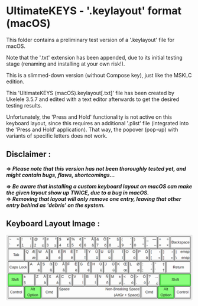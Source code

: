 # UltimateKEYS - '.keylayout' format (macOS)

This folder contains a preliminary test version of a '.keylayout' file for macOS.

Note that the '.txt' extension has been appended, due to its initial testing stage (renaming and installing at your own risk!).

This is a slimmed-down version (without Compose key), just like the MSKLC edition.

This 'UltimateKEYS (macOS).keylayout[.txt]' file has been created by Ukelele 3.5.7 and edited with a text editor afterwards to get the desired testing results.

Unfortunately, the 'Press and Hold' functionality is not active on this keyboard layout, since this requires an additional '.plist' file (integrated into the 'Press and Hold' application). That way, the popover (pop-up) with variants of specific letters does not work.

## Disclaimer&nbsp;:

**=&gt; _Please note that this version has not been thoroughly tested yet, and might contain bugs, flaws, shortcomings..._**

**=&gt; _Be aware that installing a custom keyboard layout on macOS can make the given layout show up TWICE, due to a bug in macOS._**  
**=&gt; _Removing that layout will only remove one entry, leaving that other entry behind as 'debris' on the system._**

## Keyboard Layout Image&nbsp;:

![UltimateKEYS (macOS) - Keyboard Layout Image](UltimateKEYS%20(macOS)%20-%20Keyboard%20Layout%20Image.png)
